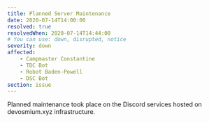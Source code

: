 ```yaml
---
title: Planned Server Maintenance
date: 2020-07-14T14:00:00
resolved: true
resolvedWhen: 2020-07-14T14:44:00
# You can use: down, disrupted, notice
severity: down
affected: 
    - Campmaster Constantine
    - TDC Bot
    - Robot Baden-Powell
    - DSC Bot
section: issue
---
```


Planned maintenance took place on the Discord services hosted on devosmium.xyz infrastructure.
